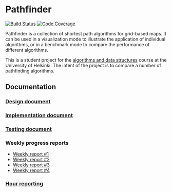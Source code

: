# Pathfinder

[![Build Status](https://travis-ci.com/mriekkin/pathfinder.svg?token=ezJZa5spPprq15TfcPVq&branch=master)](https://travis-ci.com/mriekkin/pathfinder)
[![Code Coverage](https://codecov.io/gh/mriekkin/pathfinder/branch/master/graph/badge.svg?token=5GzNuxwBS8)](https://codecov.io/gh/mriekkin/pathfinder)

Pathfinder is a collection of shortest path algorithms for grid-based maps. It can be used in a visualization mode to illustrate the application of individual algorithms, or in a benchmark mode to compare the performance of different algorithms.

This is a student project for the [algorithms and data structures](https://github.com/TiraLabra/2018_loppu/wiki) course at the University of Helsinki. The intent of the project is to compare a number of pathfinding algorithms.

## Documentation

### [Design document](https://github.com/mriekkin/pathfinder/blob/master/doc/Design_document.md)
### [Implementation document](https://github.com/mriekkin/pathfinder/blob/master/doc/Implementation_document.md)
### [Testing document](https://github.com/mriekkin/pathfinder/blob/master/doc/Testing_document.md)

### Weekly progress reports

* [Weekly report #1](https://github.com/mriekkin/pathfinder/blob/master/doc/Weekly_report_1.md)
* [Weekly report #2](https://github.com/mriekkin/pathfinder/blob/master/doc/Weekly_report_2.md)
* [Weekly report #3](https://github.com/mriekkin/pathfinder/blob/master/doc/Weekly_report_3.md)
* [Weekly report #4](https://github.com/mriekkin/pathfinder/blob/master/doc/Weekly_report_4.md)

### [Hour reporting](https://github.com/mriekkin/pathfinder/blob/master/doc/Hour_reporting.md)
